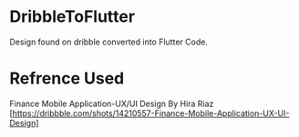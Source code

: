 # DribbleToFlutter
Design found on dribble converted into Flutter Code.

# Refrence Used
Finance Mobile Application-UX/UI Design By Hira Riaz [https://dribbble.com/shots/14210557-Finance-Mobile-Application-UX-UI-Design]
